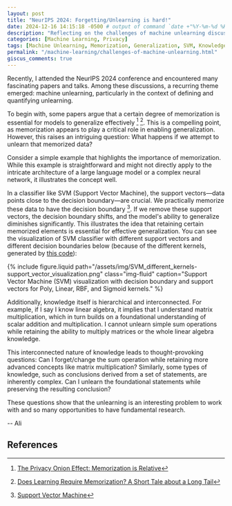 ```yaml
---
layout: post
title: "NeurIPS 2024: Forgetting/Unlearning is hard!"
date: 2024-12-16 14:15:18 -0500 # output of command `date +"%Y-%m-%d %H:%M:%S %z"`
description: "Reflecting on the challenges of machine unlearning discussed at NeurIPS 2024 and the intricate relationship between memorization and generalization in AI."
categories: [Machine Learning, Privacy]
tags: [Machine Unlearning, Memorization, Generalization, SVM, Knowledge Hierarchy]
permalink: "/machine-learning/challenges-of-machine-unlearning.html"
giscus_comments: true
---
```


Recently, I attended the NeurIPS 2024 conference and encountered many fascinating papers and talks. Among these discussions, a recurring theme emerged: machine unlearning, particularly in the context of defining and quantifying unlearning.

To begin with, some papers argue that a certain degree of memorization is essential for models to generalize effectively [^onionMem] [^tale]. This is a compelling point, as memorization appears to play a critical role in enabling generalization. However, this raises an intriguing question: What happens if we attempt to unlearn that memorized data?

Consider a simple example that highlights the importance of memorization. While this example is straightforward and might not directly apply to the intricate architecture of a large language model or a complex neural network, it illustrates the concept well.

In a classifier like SVM (Support Vector Machine), the support vectors—data points close to the decision boundary—are crucial. We practically memorize these data to have the decision boundary [^svm]. If we remove these support vectors, the decision boundary shifts, and the model's ability to generalize diminishes significantly. This illustrates the idea that retaining certain memorized elements is essential for effective generalization. You can see the visualization of SVM classifier with different support vectors and different decision boundaries below (because of the different kernels, generated by [this code](/assets/code/svm_visualization.py)):


<div class="row">
    <div class="col-12 col-md-12 mx-auto d-block">
        {% include figure.liquid path="/assets/img/SVM_different_kernels-support_vector_visualization.png" class="img-fluid" caption="Support Vector Machine (SVM) visualization with decision boundary and support vectors for Poly, Linear, RBF, and Sigmoid kernels." %}
    </div>
</div>


Additionally, knowledge itself is hierarchical and interconnected. For example, if I say I know linear algebra, it implies that I understand matrix multiplication, which in turn builds on a foundational understanding of scalar addition and multiplication. I cannot unlearn simple sum operations while retaining the ability to multiply matrices or the whole linear algebra knowledge.

This interconnected nature of knowledge leads to thought-provoking questions: Can I forget/change the sum operation while retaining more advanced concepts like matrix multiplication? Similarly, some types of knowledge, such as conclusions derived from a set of statements, are inherently complex. Can I unlearn the foundational statements while preserving the resulting conclusion?

These questions show that the unlearning is an interesting problem to work with and so many opportunities to have fundamental research.

-- Ali

## References

[^onionMem]: [The Privacy Onion Effect: Memorization is Relative](https://proceedings.neurips.cc/paper_files/paper/2022/file/564b5f8289ba846ebc498417e834c253-Paper-Conference.pdf)

[^tale]: [Does Learning Require Memorization? A Short Tale about a Long Tail](https://arxiv.org/abs/1906.05271)

[^svm]: [Support Vector Machine](https://en.wikipedia.org/wiki/Support_vector_machine)